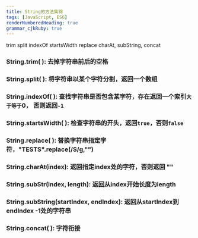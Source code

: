 ```yaml
---
title: String的方法集锦
tags: [JavaScript, ES6]
renderNumberedHeading: true
grammar_cjkRuby: true
---
```

trim split indexOf startsWidth replace charAt, subString, concat

###  String.trim( ): 去掉字符串前后的空格
###  String.split( ): 将字符串以某个字符分割，返回一个数组
###  String.indexOf( ): 查找字符串是否包含某字符，存在返回一个索引`大于等于`0， 否则返回`-1`
###  String.startsWidth( ): 检查字符串的开头，返回`true`，否则`false`
###  String.replace( ): 替换字符串指定字符，"TESTS".replace(/S/g,"")
###  String.charAt(index): 返回指定index处的字符，否则返回 ""
###  String.subStr(index, length): 返回从index开始长度为length
###  String.subString(startIndex, endIndex): 返回从startIndex到endIndex -1处的字符串
###  String.concat( ): 字符衔接

